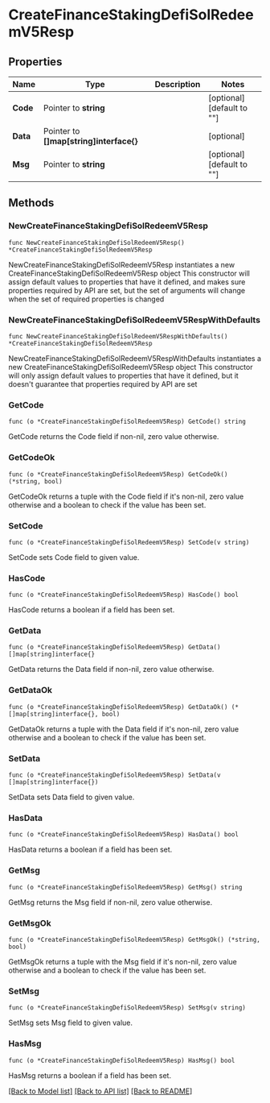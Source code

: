 # CreateFinanceStakingDefiSolRedeemV5Resp

## Properties

Name | Type | Description | Notes
------------ | ------------- | ------------- | -------------
**Code** | Pointer to **string** |  | [optional] [default to ""]
**Data** | Pointer to **[]map[string]interface{}** |  | [optional] 
**Msg** | Pointer to **string** |  | [optional] [default to ""]

## Methods

### NewCreateFinanceStakingDefiSolRedeemV5Resp

`func NewCreateFinanceStakingDefiSolRedeemV5Resp() *CreateFinanceStakingDefiSolRedeemV5Resp`

NewCreateFinanceStakingDefiSolRedeemV5Resp instantiates a new CreateFinanceStakingDefiSolRedeemV5Resp object
This constructor will assign default values to properties that have it defined,
and makes sure properties required by API are set, but the set of arguments
will change when the set of required properties is changed

### NewCreateFinanceStakingDefiSolRedeemV5RespWithDefaults

`func NewCreateFinanceStakingDefiSolRedeemV5RespWithDefaults() *CreateFinanceStakingDefiSolRedeemV5Resp`

NewCreateFinanceStakingDefiSolRedeemV5RespWithDefaults instantiates a new CreateFinanceStakingDefiSolRedeemV5Resp object
This constructor will only assign default values to properties that have it defined,
but it doesn't guarantee that properties required by API are set

### GetCode

`func (o *CreateFinanceStakingDefiSolRedeemV5Resp) GetCode() string`

GetCode returns the Code field if non-nil, zero value otherwise.

### GetCodeOk

`func (o *CreateFinanceStakingDefiSolRedeemV5Resp) GetCodeOk() (*string, bool)`

GetCodeOk returns a tuple with the Code field if it's non-nil, zero value otherwise
and a boolean to check if the value has been set.

### SetCode

`func (o *CreateFinanceStakingDefiSolRedeemV5Resp) SetCode(v string)`

SetCode sets Code field to given value.

### HasCode

`func (o *CreateFinanceStakingDefiSolRedeemV5Resp) HasCode() bool`

HasCode returns a boolean if a field has been set.

### GetData

`func (o *CreateFinanceStakingDefiSolRedeemV5Resp) GetData() []map[string]interface{}`

GetData returns the Data field if non-nil, zero value otherwise.

### GetDataOk

`func (o *CreateFinanceStakingDefiSolRedeemV5Resp) GetDataOk() (*[]map[string]interface{}, bool)`

GetDataOk returns a tuple with the Data field if it's non-nil, zero value otherwise
and a boolean to check if the value has been set.

### SetData

`func (o *CreateFinanceStakingDefiSolRedeemV5Resp) SetData(v []map[string]interface{})`

SetData sets Data field to given value.

### HasData

`func (o *CreateFinanceStakingDefiSolRedeemV5Resp) HasData() bool`

HasData returns a boolean if a field has been set.

### GetMsg

`func (o *CreateFinanceStakingDefiSolRedeemV5Resp) GetMsg() string`

GetMsg returns the Msg field if non-nil, zero value otherwise.

### GetMsgOk

`func (o *CreateFinanceStakingDefiSolRedeemV5Resp) GetMsgOk() (*string, bool)`

GetMsgOk returns a tuple with the Msg field if it's non-nil, zero value otherwise
and a boolean to check if the value has been set.

### SetMsg

`func (o *CreateFinanceStakingDefiSolRedeemV5Resp) SetMsg(v string)`

SetMsg sets Msg field to given value.

### HasMsg

`func (o *CreateFinanceStakingDefiSolRedeemV5Resp) HasMsg() bool`

HasMsg returns a boolean if a field has been set.


[[Back to Model list]](../README.md#documentation-for-models) [[Back to API list]](../README.md#documentation-for-api-endpoints) [[Back to README]](../README.md)


